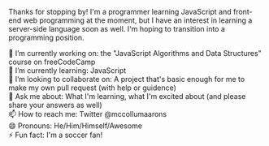 Thanks for stopping by!  I'm a programmer learning JavaScript and front-end web programming at the moment, but I have an interest in learning a server-side language soon as well.  I'm hoping to transition into a programming position.

🔭 I’m currently working on: the "JavaScript Algorithms and Data Structures" course on freeCodeCamp
<br>
🌱 I’m currently learning: JavaScript
<br>
👯 I’m looking to collaborate on: A project that's basic enough for me to make my own pull request (with help or guidence)
<br>
💬 Ask me about: What I'm learning, what I'm excited about (and please share your answers as well)
<br>
📫 How to reach me: Twitter @mccollumaarons
<br>
😄 Pronouns: He/Him/Himself/Awesome
<br>
⚡ Fun fact: I'm a soccer fan!


